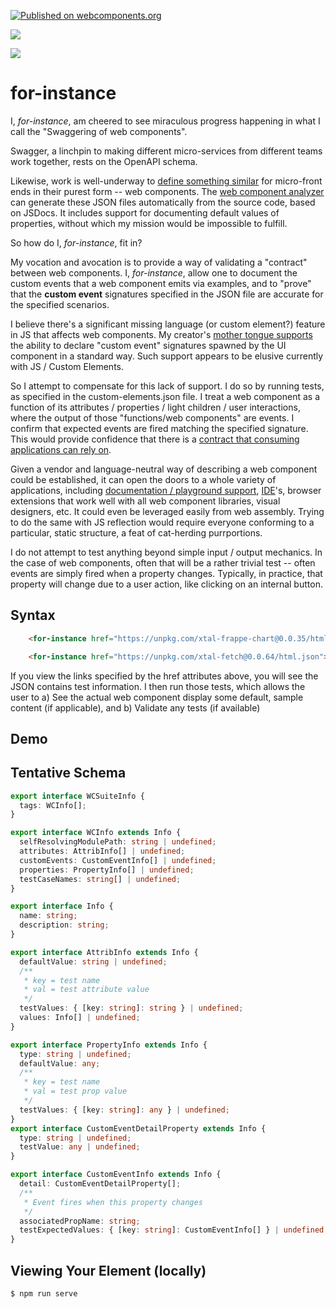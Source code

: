 [![Published on webcomponents.org](https://img.shields.io/badge/webcomponents.org-published-blue.svg)](https://www.webcomponents.org/element/for-instance)

<a href="https://nodei.co/npm/for-instance/"><img src="https://nodei.co/npm/for-instance.png"></a>

<img src="https://badgen.net/bundlephobia/minzip/for-instance">

# for-instance

I, *for-instance*, am cheered to see miraculous progress happening in what I call the "Swaggering of web components".

Swagger, a linchpin to making different micro-services from different teams work together, rests on the OpenAPI schema.

Likewise, work is well-underway to [define something similar](https://github.com/webcomponents/custom-elements-json/tree/schema-1) for micro-front ends in their purest form -- web components.  The [web component analyzer](https://www.npmjs.com/package/web-component-analyzer) can generate these JSON files automatically from the source code, based on JSDocs.  It includes support for documenting default values of properties, without which my mission would be impossible to fulfill.

So how do I, *for-instance*, fit in? 

My vocation and avocation is to provide a way of validating a "contract" between web components. I, *for-instance*, allow one to document the custom events that a web component emits via examples, and to "prove" that the **custom event** signatures specified in the JSON file are accurate for the specified scenarios.  

I believe there's a significant missing language (or custom element?) feature in JS that affects web components. My creator's [mother tongue supports](https://www.developer.com/net/vb/article.php/1430631/Declaring-and-Raising-Events-in-Visual-Basic-6.htm) the ability to declare "custom event" signatures spawned by the UI component in a standard way.  Such support appears to be elusive currently with JS / Custom Elements.

So I attempt to compensate for this lack of support.  I do so by running tests, as specified in the custom-elements.json file.  I treat a web component as a function of its attributes / properties / light children / user interactions, where the output of those "functions/web components" are events.  I confirm that expected events are fired matching the specified signature.  This would provide confidence that there is a [contract that consuming applications can rely on](https://martinfowler.com/articles/micro-frontends.html#Cross-applicationCommunication).

Given a vendor and language-neutral way of describing a web component could be established, it can open the doors to a whole variety of applications, including [documentation / playground support](https://api-viewer-element.netlify.com/), [I](https://github.com/Microsoft/vscode-html-languageservice/blob/master/docs/customData.md)[D](https://github.com/JetBrains/web-types)[E](https://twitter.com/webcomp_dev/status/1201901343922937856)'s,  browser extensions that work well with all web component libraries, visual designers, etc.  It could even be leveraged easily from web assembly.  Trying to do the same with JS reflection would require everyone conforming to a particular, static structure, a feat of cat-herding purrportions.


I do not attempt to test anything beyond simple input / output mechanics.  In the case of web components, often that will be a rather trivial test -- often events are simply fired when a property changes.  Typically, in practice, that property will change due to a user action, like clicking on an internal button.  
## Syntax

```html
    <for-instance href="https://unpkg.com/xtal-frappe-chart@0.0.35/html.json"></for-instance>

    <for-instance href="https://unpkg.com/xtal-fetch@0.0.64/html.json"></for-instance>
```


If you view the links specified by the href attributes above, you will see the JSON contains test information.  I then run those tests, which allows the user to a)  See the actual web component display some default, sample content (if applicable), and b)  Validate any tests (if available)


## Demo

<!--
```
<custom-element-demo>
<template>
    <div>
        <for-instance href="https://unpkg.com/xtal-fetch@0.0.72/html.json"></for-instance>

        <for-instance href="https://unpkg.com/xtal-frappe-chart@0.0.44/custom-elements.json"></for-instance>

        <script defer src="https://cdn.jsdelivr.net/npm/es-module-shims@0.2.7/dist/es-module-shims.js"></script>
        <script type="importmap-shim">
        {
            "imports": {
                
                "xtal-element/": "https://cdn.jsdelivr.net/npm/xtal-element@0.0.82/",
                "trans-render/": "https://cdn.jsdelivr.net/npm/trans-render@0.0.131/",
                "if-diff/": "https://cdn.jsdelivr.net/npm/if-diff@0.0.36/",
                "p-et-alia/": "https://cdn.jsdelivr.net/npm/p-et-alia@0.0.44/",
                "wc-info": "https://cdn.jsdelivr.net/npm/wc-info@0.0.65/",
                "swag-tag/": "https://cdn.jsdelivr.net/npm/swag-tag@0.0.3/",
                "event-switch/": "https://cdn.jsdelivr.net/npm/event-switch@0.0.12/",
                "hypo-link/": "https://cdn.jsdelivr.net/npm/hypo-link@0.0.14/",
                "p-et-alia/": "https://cdn.jsdelivr.net/npm/p-et-alia@0.0.44/",
                "xtal-json-editor/": "https://cdn.jsdelivr.net/npm/xtal-json-editor/",
                "xtal-text-input-md/": "https://cdn.jsdelivr.net/npm/xtal-text-input-md/",
                "xtal-checkbox-input-md/": "https://cdn.jsdelivr.net/npm/xtal-checkbox-input-md/",
                "xtal-text-area-md/": "https://cdn.jsdelivr.net/npm/xtal-text-area-md/"
            }
        }
        </script>
        <script  type="module-shim">
            import 'https://cdn.jsdelivr.net/npm/for-instance@0.0.5/for-instance.js';
        </script>
    </div>
</template>
</custom-element-demo>
```
-->

## Tentative Schema

```TypeScript
export interface WCSuiteInfo {
  tags: WCInfo[];
}

export interface WCInfo extends Info {
  selfResolvingModulePath: string | undefined;
  attributes: AttribInfo[] | undefined;
  customEvents: CustomEventInfo[] | undefined;
  properties: PropertyInfo[] | undefined;
  testCaseNames: string[] | undefined;
}

export interface Info {
  name: string;
  description: string;
}

export interface AttribInfo extends Info {
  defaultValue: string | undefined;
  /**
   * key = test name
   * val = test attribute value
   */
  testValues: { [key: string]: string } | undefined;
  values: Info[] | undefined;
}

export interface PropertyInfo extends Info {
  type: string | undefined;
  defaultValue: any;
  /**
   * key = test name
   * val = test prop value
   */
  testValues: { [key: string]: any } | undefined;
}
export interface CustomEventDetailProperty extends Info {
  type: string | undefined;
  testValue: any | undefined;
}

export interface CustomEventInfo extends Info {
  detail: CustomEventDetailProperty[];
  /**
   * Event fires when this property changes
   */
  associatedPropName: string;
  testExpectedValues: { [key: string]: CustomEventInfo[] } | undefined;
}


```

## Viewing Your Element (locally)

```
$ npm run serve
```

